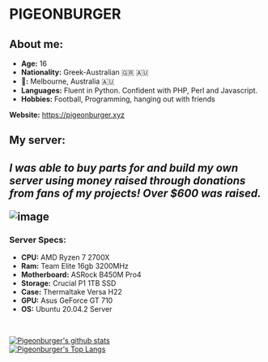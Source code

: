 # PIGEONBURGER

<h2>About me:</h2>

- **Age:** 16
- **Nationality:** Greek-Australian 🇬🇷 🇦🇺
- **📍:** Melbourne, Australia 🇦🇺
- **Languages:** Fluent in Python. Confident with PHP, Perl and Javascript.
- **Hobbies:** Football, Programming, hanging out with friends

**Website:** https://pigeonburger.xyz

<h2>My server:<h2>
  
*I was able to buy parts for and build my own server using money raised through donations from fans of my projects! Over $600 was raised.*

![image](https://user-images.githubusercontent.com/70826123/117432974-4becb700-af6e-11eb-916a-c66688f63aad.png)

<h3>Server Specs:</h3>

- **CPU:** AMD Ryzen 7 2700X
- **Ram:** Team Elite 16gb 3200MHz
- **Motherboard:** ASRock B450M Pro4
- **Storage:** Crucial P1 1TB SSD
- **Case:** Thermaltake Versa H22
- **GPU:** Asus GeForce GT 710
- **OS:** Ubuntu 20.04.2 Server


<br>


[![Pigeonburger's github stats](https://github-readme-stats.vercel.app/api?username=pigeonburger&show_icons=true&theme=dark)](https://github.com/anuraghazra/github-readme-stats)
<br>
[![Pigeonburger's Top Langs](https://github-readme-stats.vercel.app/api/top-langs/?username=pigeonburger&layout=compact&theme=dark)](https://github.com/anuraghazra/github-readme-stats)
